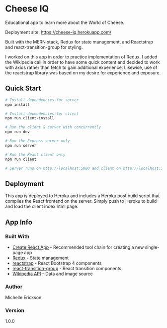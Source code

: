 # Cheese IQ

Educational app to learn more about the World of Cheese. 

Deployment site: https://cheese-iq.herokuapp.com/

Built with the MERN stack, Redux for state management, and Reactstrap and react-transition-group for styling.

I worked on this app in order to practice implementation of Redux. I added the Wikipedia call in order to have some quick content and decided to work with axios rather than fetch to gain additional experience. Likewise, use of the reactstrap library was based on my desire for experience and exposure.

## Quick Start

```bash
# Install dependencies for server
npm install

# Install dependencies for client
npm run client-install

# Run the client & server with concurrently
npm run dev

# Run the Express server only
npm run server

# Run the React client only
npm run client

# Server runs on http://localhost:5000 and client on http://localhost:3000
```

## Deployment

This app is deployed to Heroku and includes a Heroku post build script that compiles the React frontend on the server. Simply push to Heroku to build and load the client index.html page.

## App Info

### Built With

* [Create React App](https://reactjs.org/docs/create-a-new-react-app.html#create-react-app) - Recommended tool chain for creating a new single-page app
* [Redux](https://redux.js.org/) - State management
* [reactstrap](https://reactstrap.github.io/) - React Bootstrap 4 components
* [react-transition-group](https://reactcommunity.org/react-transition-group/) - React transition components
* [Wikipedia API](https://www.mediawiki.org/wiki/API:Main_page) - Data and image source

### Author

Michelle Erickson

### Version

1.0.0